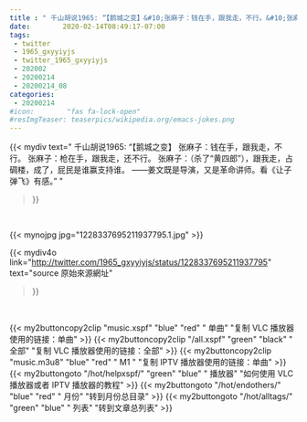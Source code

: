 ```yaml
---
title : " 千山胡说1965: “【鹅城之变】&#10;张麻子：钱在手，跟我走，不行。&#10;张麻子：枪在手，跟我走，还不行。&#10;张麻子：（杀了“黄四郎”），跟我走，占碉楼，成了，屁民是谁赢支持谁。&#10;——姜文既是导演，又是革命讲师。看《让子弹飞》有感。”  "
date:        2020-02-14T08:49:17-07:00
tags:
 - twitter
 - 1965_gxyyiyjs
 - twitter_1965_gxyyiyjs
 - 202002
 - 20200214
 - 20200214_08
categories:
 - 20200214
#icon:        "fas fa-lock-open"
#resImgTeaser: teaserpics/wikipedia.org/emacs-jokes.png
---
```


{{< mydiv text=" 千山胡说1965: “【鹅城之变】&#10;张麻子：钱在手，跟我走，不行。&#10;张麻子：枪在手，跟我走，还不行。&#10;张麻子：（杀了“黄四郎”），跟我走，占碉楼，成了，屁民是谁赢支持谁。&#10;——姜文既是导演，又是革命讲师。看《让子弹飞》有感。”  "
>}}
<br>


 {{< mynojpg jpg="1228337695211937795.1.jpg" >}}<br> 



{{< mydiv4o link="http://twitter.com/1965_gxyyiyjs/status/1228337695211937795"
text="source 原始來源網址"
>}}


<br>



{{< my2buttoncopy2clip "music.xspf"        "blue"   "red"    " 单曲"  "复制 VLC 播放器使用的链接：单曲" >}} {{< my2buttoncopy2clip "/all.xspf"         "green"  "black"  " 全部"  "复制 VLC 播放器使用的链接：全部" >}} {{< my2buttoncopy2clip "music.m3u8"        "blue"   "red"    " M1 "    "复制 IPTV 播放器使用的链接：单曲" >}} {{< my2buttongoto      "/hot/helpxspf/"    "green"  "blue"   " 播放器" "如何使用 VLC 播放器或者 IPTV 播放器的教程" >}} {{< my2buttongoto      "/hot/endothers/"   "blue"   "red"    " 月份"   "转到月份总目录" >}} {{< my2buttongoto      "/hot/alltags/"     "green"  "blue"   " 列表"   "转到文章总列表" >}} 
